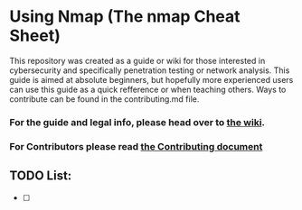 # Using Nmap (The nmap Cheat Sheet)
This repository was created as a guide or wiki for those interested in cybersecurity and specifically penetration testing or network analysis. This guide is aimed at absolute beginners, but hopefully more experienced users can use this guide as a quick refference or when teaching others. Ways to contribute can be found in the contributing.md file. 

### For the guide and legal info, please head over to [the wiki](https://github.com/JGundy64/using-nmap/wiki).
### For Contributors please read [the Contributing document](https://github.com/JGundy64/using-nmap/blob/main/CONTRIBUTING.md)
## TODO List:
- [ ] 
